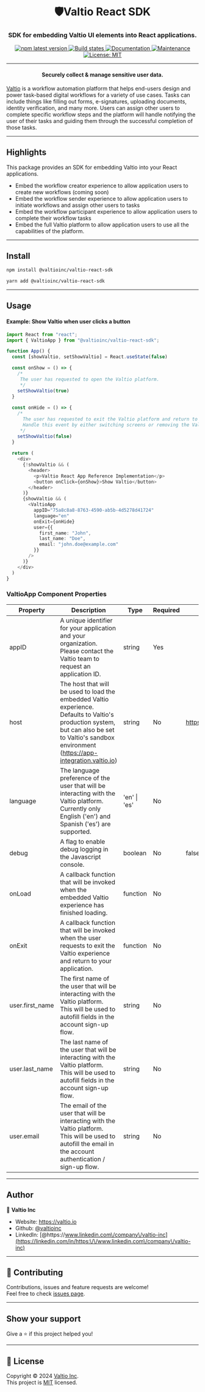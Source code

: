 <h1 align="center">🛡Valtio React SDK</h1>
<h3 align="center">SDK for embedding Valtio UI elements into React applications.</h3>
<p align="center">
  <a href="https://www.npmjs.com/package/@valtioinc/valtio-react-sdk">
    <img alt="npm latest version" src="https://img.shields.io/npm/v/@valtioinc/valtio-react-sdk/latest.svg">
  </a>
  <a href="https://github.com/valtioinc/valtio-react-sdk/actions/workflows/ci.yml">
    <img alt="Build states" src="https://github.com/valtioinc/valtio-react-sdk/actions/workflows/ci.yml/badge.svg">
  </a>
  <a href="https://github.com/valtioinc/valtio-react-sdk#readme" target="_blank">
    <img alt="Documentation" src="https://img.shields.io/badge/documentation-yes-brightgreen.svg" />
  </a>
  <a href="https://github.com/valtioinc/valtio-react-sdk/graphs/commit-activity" target="_blank">
    <img alt="Maintenance" src="https://img.shields.io/badge/Maintained%3F-yes-green.svg" />
  </a>
  <a href="https://github.com/valtioinc/valtio-react-sdk/blob/main/LICENSE" target="_blank">
    <img alt="License: MIT" src="https://img.shields.io/github/license/valtioinc/valtio-react-sdk" />
  </a>
</p>

***

<h4 align="center">Securely collect & manage sensitive user data.</h4>

[Valtio](https://valtio.io) is a workflow automation platform that helps end-users design and power task-based digital
workflows for a variety of use cases. Tasks can include things like filling out forms, e-signatures, uploading documents,
identity verification, and many more. Users can assign other users to complete specific workflow steps and the platform
will handle notifying the user of their tasks and guiding them through the successful completion of those tasks.
***

## Highlights

This package provides an SDK for embedding Valtio into your React applications.
* Embed the workflow creator experience to allow application users to create new workflows (coming soon)
* Embed the workflow sender experience to allow application users to initiate workflows and assign other users to tasks
* Embed the workflow participant experience to allow application users to complete their workflow tasks
* Embed the full Valtio platform to allow application users to use all the capabilities of the platform.
***

## Install

```sh
npm install @valtioinc/valtio-react-sdk
```

```sh
yarn add @valtioinc/valtio-react-sdk
```
***

## Usage

#### Example: Show Valtio when user clicks a button

```typescript jsx
import React from "react";
import { ValtioApp } from "@valtioinc/valtio-react-sdk";

function App() {
  const [showValtio, setShowValtio] = React.useState(false)

  const onShow = () => {
    /*
     The user has requested to open the Valtio platform.
     */
    setShowValtio(true)
  }
  
  const onHide = () => {
    /*
      The user has requested to exit the Valtio platform and return to your application.
      Handle this event by either switching screens or removing the ValtioApp component.
     */
    setShowValtio(false)
  }
  
  return (
    <div>
      {!showValtio && (
        <header>
          <p>Valtio React App Reference Implementation</p>
          <button onClick={onShow}>Show Valtio</button>
        </header>
      )}
      {showValtio && (
        <ValtioApp
          appID="75a8c8a8-8763-4590-ab5b-4d5278d41724"
          language="en"
          onExit={onHide}
          user={{
            first_name: "John",
            last_name: "Doe",
            email: "john.doe@example.com"
          }}
        />
      )}
    </div>
  )
}
```
### ValtioApp Component Properties
| Property        | Description                                                                                                                                                                                        | Type         | Required | Default               | 
|-----------------|----------------------------------------------------------------------------------------------------------------------------------------------------------------------------------------------------|--------------|----------|-----------------------|
| appID           | A unique identifier for your application and your organization. Please contact the Valtio team to request an application ID.                                                                       | string       | Yes      |                       |
| host            | The host that will be used to load the embedded Valtio experience. Defaults to Valtio's production system, but can also be set to Valtio's sandbox environment (https://app-integration.valtio.io) | string       | No       | https://app.valtio.io |
| language        | The language preference of the user that will be interacting with the Valtio platform. Currently only English ('en') and Spanish ('es') are supported.                                             | 'en' \| 'es' | No       |
| debug           | A flag to enable debug logging in the Javascript console.                                                                                                                                          | boolean      | No       | false                 |
| onLoad          | A callback function that will be invoked when the embedded Valtio experience has finished loading.                                                                                                 | function     | No       |                       |
| onExit          | A callback function that will be invoked when the user requests to exit the Valtio experience and return to your application.                                                                      | function     | No       |                       |
| user.first_name | The first name of the user that will be interacting with the Valtio platform. This will be used to autofill fields in the account sign-up flow.                                                    | string       | No       |                       |
| user.last_name  | The last name of the user that will be interacting with the Valtio platform. This will be used to autofill fields in the account sign-up flow.                                                     | string       | No       |                       |
| user.email      | The email of the user that will be interacting with the Valtio platform. This will be used to autofill the email in the account authentication / sign-up flow.                                     | string       | No       |                       | 

***

## Author

👤 **Valtio Inc**

* Website: https://valtio.io
* Github: [@valtioinc](https://github.com/valtioinc)
* LinkedIn: [@https:\/\/www.linkedin.com\/company\/valtio-inc](https://linkedin.com/in/https:\/\/www.linkedin.com\/company\/valtio-inc)
***

## 🤝 Contributing

Contributions, issues and feature requests are welcome!<br />Feel free to
check [issues page](https://github.com/valtioinc/valtio-react-sdk/issues).
***

## Show your support

Give a ⭐️ if this project helped you!
***

## 📝 License

Copyright © 2024 [Valtio Inc](https://github.com/valtioinc).<br />
This project is [MIT](https://github.com/valtioinc/valtio-react-sdk/blob/main/LICENSE) licensed.
